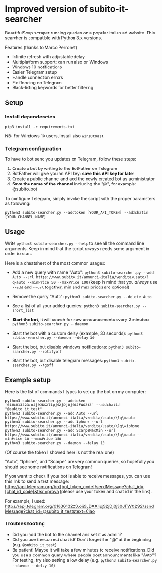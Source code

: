 # Improved version of subito-it-searcher

BeautifulSoup scraper running queries on a popular italian ad website.
This searcher is compatible with Python 3.x versions.

Features (thanks to Marco Perronet)
* Infinite refresh with adjustable delay
* Multiplatform support: can run also on Windows
* Windows 10 notifications
* Easier Telegram setup
* Handle connection errors
* Fix flooding on Telegram
* Black-listing keywords for better filtering

## Setup

### Install dependencies 
```pip3 install -r requirements.txt```

NB: For Windows 10 users, install also ```win10toast```.

### Telegram configuration
To have to bot send you updates on Telegram, follow these steps:
1) Create a bot by writing to the BotFather on Telegram
2) BotFather will give you an API key: **save this API key for later**
3) Create a public channel and add the newly created bot as administrator
4) **Save the name of the channel** including the "@", for example: @subito_bot

To configure Telegram, simply invoke the script with the proper parameters as following:

`python3 subito-searcher.py --addtoken [YOUR_API_TOKEN] --addchatid [YOUR_CHANNEL_NAME]`

## Usage
Write `python3 subito-searcher.py --help` to see all the command line arguments. Keep in mind that the script *always* needs some argument in order to start.

Here is a cheatsheet of the most common usages:

* Add a new query with name "Auto":
`python3 subito-searcher.py --add Auto --url https://www.subito.it/annunci-italia/vendita/usato/?q=auto --minPrice 50 --maxPrice 100`
(keep in mind that you *always* use `--add` and `--url` together, min and max prices are optional)

* Remove the query "Auto":
`python3 subito-searcher.py --delete Auto`

* See a list of all your added queries:
`python3 subito-searcher.py --short_list`

* **Start the bot**, it will search for new announcements every 2 minutes:
`python3 subito-searcher.py --daemon`

* Start the bot with a custom delay (example, 30 seconds):
`python3 subito-searcher.py --daemon --delay 30`

* Start the bot, but disable windows notifications:
`python3 subito-searcher.py --notifyoff`

* Start the bot, but disable telegram messages:
`python3 subito-searcher.py --tgoff`

## Example setup

Here is the list of commands I types to set up the bot on my computer:
```
python3 subito-searcher.py --addtoken "6168613223:oij9JDXXlipj92jDj0j90JFWO292" --addchatid "@subito_it_test"
python3 subito-searcher.py --add Auto --url https://www.subito.it/annunci-italia/vendita/usato/\?q\=auto
python3 subito-searcher.py --add Iphone --url https://www.subito.it/annunci-italia/vendita/usato/\?q\=iphone
python3 subito-searcher.py --add ScarpeMaxMin --url https://www.subito.it/annunci-italia/vendita/usato/\?q\=auto --minPrice 10 --maxPrice 150
python3 subito-searcher.py --daemon --delay 10
```
(Of course the token I showed here is not the real one)

"Auto", "Iphone", and "Scarpe" are very common queries, so hopefully you should see some notifications on Telegram!

If you want to check if your bot is able to receive messages, you can use this link to send a test message: https://api.telegram.org/bot[bot_token_code]/sendMessage?chat_id=[chat_id_code]&text=prova (please use your token and chat id in the link).

For example, I used: https://api.telegram.org/6168613223:oij9JDXXlipj92jDj0j90JFWO292/sendMessage?chat_id=@subito_it_test&text=Ciao

### Troubleshooting

* Did you add the bot to the channel and set it as admin?
* Did you use the correct chat id? Don't forget the "@" at the beginning (e.g. `@subito_it_test`)
* Be patient! Maybe it will take a few minutes to receive notifications. Did you use a common query where people post announcments like "Auto"? For testing, try also setting a low delay (e.g. `python3 subito-searcher.py --daemon --delay 10`)
